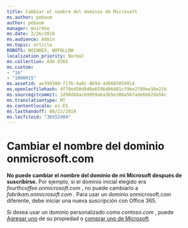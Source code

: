 ```yaml
---
title: Cambiar el nombre del dominio de Microsoft
ms.author: pebaum
author: pebaum
manager: mnirkhe
ms.date: 2/26/2018
ms.audience: Admin
ms.topic: article
ROBOTS: NOINDEX, NOFOLLOW
localization_priority: Normal
ms.collection: Adm_O365
ms.custom:
- "16"
- "1000015"
ms.assetid: ae399389-f176-4a0c-8b9d-4d6605059914
ms.openlocfilehash: 4f70ed50d8d0a6596d06d81cf9be2789ee30e216
ms.sourcegitcommit: 1d98db8acb9959aba3b5e308a567ade6b62da56c
ms.translationtype: MT
ms.contentlocale: es-ES
ms.lasthandoff: 08/22/2019
ms.locfileid: "36552404"
---
```

# <a name="rename-your-onmicrosoftcom-domain"></a>Cambiar el nombre del dominio onmicrosoft.com

 **No puede cambiar el nombre del dominio de mi Microsoft después de suscribirse.** Por ejemplo, si el dominio inicial elegido era *fourthcoffee.onmicrosoft.com* , no puede cambiarlo a *fabrikam.onmicrosoft.com* . Para usar un dominio onmicrosoft.com diferente, debe iniciar una nueva suscripción con Office 365.
  
Si desea usar un dominio personalizado como *contoso.com* , puede [Agregar uno](https://support.office.com/article/6383f56d-3d09-4dcb-9b41-b5f5a5efd611) de su propiedad o [comprar uno de Microsoft](https://support.office.com/article/1561140a-16a9-4a02-822d-a989250e479d).
  